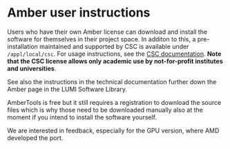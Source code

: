 # Amber user instructions

Users who have their own Amber license can download and install the software for
themselves in their project space. In additon to this, a pre-installation maintained
and supported by CSC is available under `/appl/local/csc`. For usage instructions,
see the [CSC documentation](https://docs.csc.fi/apps/amber/). **Note that the CSC
license allows only academic use by not-for-profit institutes and universities**.

See also the instructions in the technical documentation further down
the Amber page in the LUMI Software Library.

AmberTools is free but it still requires a registration to download the source files
which is why those need to be downloaded manually also at the moment if you intend
to install the software yourself.

We are interested in feedback, especially for the GPU version, where AMD developed the
port.
